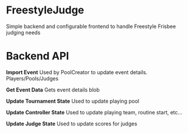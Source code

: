 # FreestyleJudge

Simple backend and configurable frontend to handle Freestyle Frisbee judging needs

# Backend API
**Import Event** Used by PoolCreator to update event details. Players/Pools/Judges

**Get Event Data** Gets event details blob

**Update Tournament State** Used to update playing pool

**Update Controller State** Used to update playing team, routine start, etc...

**Update Judge State** Used to update scores for judges